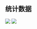 ## 统计数据
[![](https://github-readme-stats.vercel.app/api?username=ChengCheng0v0&theme=dracula&show_icons=true&locale=cn)](https://github.com/anuraghazra/github-readme-stats)
[![](https://github-readme-stats.vercel.app/api/top-langs/?username=ChengCheng0v0&theme=dracula&show_icons=true&locale=cn&layout=compact)](https://github.com/anuraghazra/github-readme-stats)  
